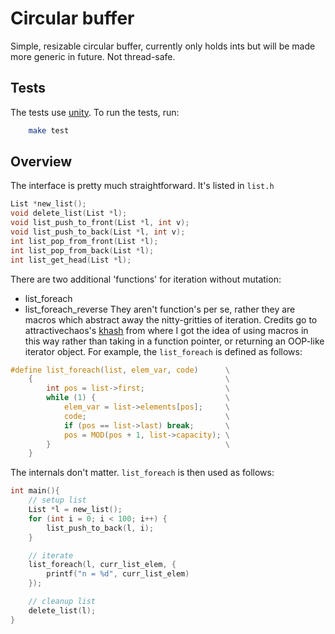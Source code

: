 # Circular buffer
Simple, resizable circular buffer, currently only holds ints but will be made more generic in future. Not thread-safe.

## Tests
The tests use [unity](http://www.throwtheswitch.org/unity). To run the tests, run:
```bash
    make test
```

## Overview
The interface is pretty much straightforward. It's listed in `list.h`
```C
List *new_list();
void delete_list(List *l);
void list_push_to_front(List *l, int v);
void list_push_to_back(List *l, int v);
int list_pop_from_front(List *l);
int list_pop_from_back(List *l);
int list_get_head(List *l);
```
There are two additional 'functions' for iteration without mutation:
* list_foreach
* list_foreach_reverse
They aren't function's per se, rather they are macros which abstract away the nitty-gritties of iteration. Credits go to attractivechaos's [khash](github.com/attractivechaos/klib/blob/master/khash.h) from where I got the idea of using macros in this way rather than taking in a function pointer, or returning an OOP-like iterator object. For example, the `list_foreach` is defined as follows:
```C
#define list_foreach(list, elem_var, code)      \
    {                                           \
        int pos = list->first;                  \
        while (1) {                             \
            elem_var = list->elements[pos];     \
            code;                               \
            if (pos == list->last) break;       \
            pos = MOD(pos + 1, list->capacity); \
        }                                       \
    }
```
The internals don't matter. `list_foreach` is then used as follows:
```C
int main(){
    // setup list
    List *l = new_list();
    for (int i = 0; i < 100; i++) {
        list_push_to_back(l, i);
    }

    // iterate
    list_foreach(l, curr_list_elem, {
        printf("n = %d", curr_list_elem)
    });

    // cleanup list
    delete_list(l);
}
```